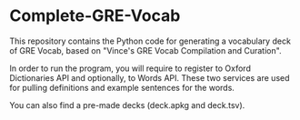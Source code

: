 # Complete-GRE-Vocab

This repository contains the Python code for generating a vocabulary deck of GRE Vocab, based on  "Vince's GRE Vocab 
Compilation and Curation".

In order to run the program, you will require to register to Oxford Dictionaries API and optionally, to Words API. 
These two services are used for pulling definitions and example sentences for the words.

You can also find a pre-made decks (deck.apkg and deck.tsv).


